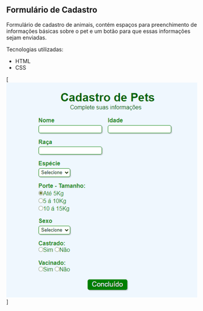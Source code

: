 ## Formulário de Cadastro

Formulário de cadastro de animais, contém espaços para preenchimento de informações básicas sobre o pet e um botão para que essas informações sejam enviadas.

Tecnologias utilizadas:

- HTML
- CSS

[<img src="./cadastromia.gif" alt="gif do cadastro">]
